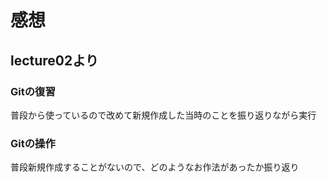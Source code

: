 # 感想

## lecture02より

### Gitの復習

普段から使っているので改めて新規作成した当時のことを振り返りながら実行

### Gitの操作

普段新規作成することがないので、どのようなお作法があったか振り返り